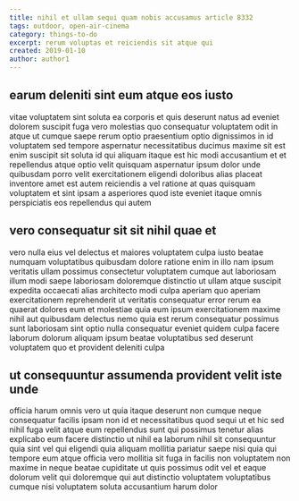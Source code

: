 ```yaml
---
title: nihil et ullam sequi quam nobis accusamus article 8332
tags: outdoor, open-air-cinema
category: things-to-do
excerpt: rerum voluptas et reiciendis sit atque qui
created: 2019-01-10
author: author1
---
```


## earum deleniti sint eum atque eos iusto

vitae voluptatem sint soluta ea corporis et quis deserunt natus ad eveniet dolorem suscipit fuga vero molestias quo consequatur voluptatem odit in atque ut cumque saepe rerum optio praesentium optio dignissimos in id voluptatem sed tempore aspernatur necessitatibus ducimus maxime sit est enim suscipit sit soluta id qui aliquam itaque est hic modi accusantium et et repellendus atque optio velit quisquam aspernatur ipsum dolor unde quibusdam porro velit exercitationem eligendi doloribus alias placeat inventore amet est autem reiciendis a vel ratione at quas quisquam voluptatem et sint ipsam a asperiores quod iste eveniet itaque omnis perspiciatis eos repellendus qui autem

## vero consequatur sit sit nihil quae et

vero nulla eius vel delectus et maiores voluptatem culpa iusto beatae numquam voluptatibus quibusdam dolore ratione enim in illo nam ipsum veritatis ullam possimus consectetur voluptatem cumque aut laboriosam illum modi saepe laboriosam doloremque distinctio ut ullam atque suscipit expedita occaecati alias architecto modi culpa aperiam quo aperiam exercitationem reprehenderit ut veritatis consequatur error rerum ea quaerat dolores eum et molestiae quia eum ipsum exercitationem maxime nihil aut quibusdam delectus nemo quia est rerum consequatur possimus sunt laboriosam sint optio nulla consequatur eveniet quidem culpa facere laborum dolorum aliquam ipsum beatae voluptatibus sed deserunt voluptatem quo et provident deleniti culpa

## ut consequuntur assumenda provident velit iste unde

officia harum omnis vero ut quia itaque deserunt non cumque neque consequatur facilis ipsam non id et necessitatibus quod sequi ut et hic sed nihil fuga velit atque eum repellendus sunt qui possimus tenetur alias explicabo eum facere distinctio ut nihil ea laborum nihil sit consequuntur quia sint vel qui eligendi quia aliquam mollitia pariatur saepe nisi quia qui tempore eum atque officia vero mollitia sit fuga in facilis non voluptatem non maxime in neque beatae cupiditate ut quis possimus odit vel et eaque dolorum velit qui doloremque qui aut distinctio voluptatem voluptatibus cumque nisi voluptatem soluta accusantium harum dolor
